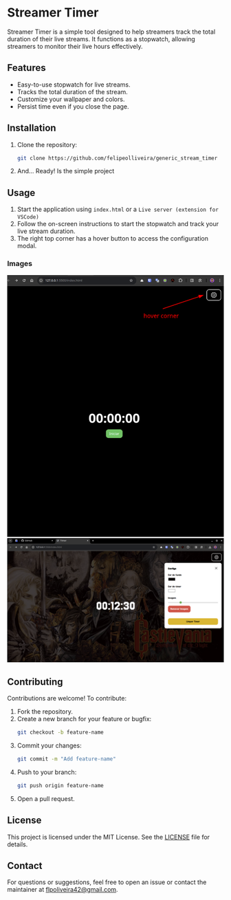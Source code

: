 # Streamer Timer

Streamer Timer is a simple tool designed to help streamers track the total duration of their live streams. It functions as a stopwatch, allowing streamers to monitor their live hours effectively.

## Features

- Easy-to-use stopwatch for live streams.
- Tracks the total duration of the stream.
- Customize your wallpaper and colors.
- Persist time even if you close the page.

## Installation

1. Clone the repository:
   ```bash
   git clone https://github.com/felipeolliveira/generic_stream_timer
   ```
2. And... Ready! Is the simple project

## Usage

1. Start the application using `index.html` or a `Live server (extension for VSCode)`
2. Follow the on-screen instructions to start the stopwatch and track your live stream duration.
3. The right top corner has a hover button to access the configuration modal.

### Images

![hover_corner](https://raw.githubusercontent.com/felipeolliveira/generic_stream_timer/main/docs/hover-corner.png)
![example](https://raw.githubusercontent.com/felipeolliveira/generic_stream_timer/main/docs/example.png)

## Contributing

Contributions are welcome! To contribute:

1. Fork the repository.
2. Create a new branch for your feature or bugfix:
   ```bash
   git checkout -b feature-name
   ```
3. Commit your changes:
   ```bash
   git commit -m "Add feature-name"
   ```
4. Push to your branch:
   ```bash
   git push origin feature-name
   ```
5. Open a pull request.

## License

This project is licensed under the MIT License. See the [LICENSE](LICENSE) file for details.

## Contact

For questions or suggestions, feel free to open an issue or contact the maintainer at flpoliveira42@gmail.com.
